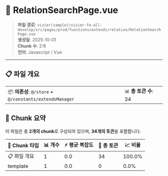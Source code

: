 # 📄 RelationSearchPage.vue

> **파일 경로**: `vizier(sample)/vizier-fe-all-develop/src/pages/prod/functions/extends/relation/RelationSearchPage.vue`  
> **생성일**: 2025-10-01  
> **Chunk 수**: 2개  
> **언어**: Javascript / Vue
---


## 📋 파일 개요

| | |
|--|--|
| 📦 **의존성**: `@/store` • `@/constants/extendsManager` | 📊 **총 토큰 수**: 34 |






## 🧩 Chunk 요약

이 파일은 총 **2개의 chunk**로 구성되어 있으며, **34개의 토큰**을 포함합니다.

| 🧩 Chunk 타입 | 📊 개수 | ⚡ 평균 복잡도 | 📝 총 토큰 | 📈 비율 |
|---------------|--------|-------------|----------|--------|
| 📋 파일 개요 | 1 | 0.0 | 34 | 100.0% |
| template | 1 | 0.0 | 0 | 0.0% |

